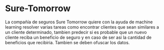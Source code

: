 # Sure-Tomorrow
La compañía de seguros Sure Tomorrow quiere con la ayuda de machine learning resolver varias tareas como encontrar clientes que sean similares a un cliente determinado, tambien predecir si es probable que un nuevo cliente reciba un beneficio de seguro y en caso de ser asi la cantidad de beneficios que recibiria. Tambien se deben ofuscar los datos.
